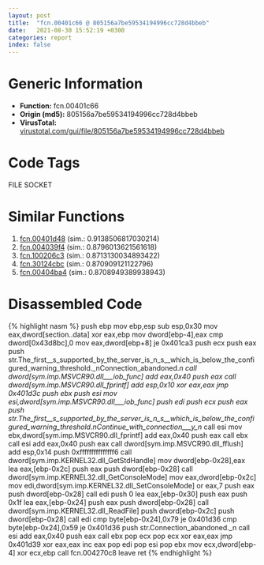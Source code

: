 ```yaml
---
layout: post
title:  "fcn.00401c66 @ 805156a7be59534194996cc728d4bbeb"
date:   2021-08-30 15:52:19 +0300
categories: report
index: false
---
```


# Generic Information
- **Function:** fcn.00401c66
- **Origin (md5):** 805156a7be59534194996cc728d4bbeb
- **VirusTotal:** [virustotal.com/gui/file/805156a7be59534194996cc728d4bbeb][virustotal_ref]

# Code Tags
<span class="tag" id="FILE">FILE</span>
<span class="tag" id="SOCKET">SOCKET</span>


# Similar Functions

1. [fcn.00401d48][similar_1_ref] (sim.: 0.9138506817030214)
2. [fcn.004039f4][similar_2_ref] (sim.: 0.8796013621561618)
3. [fcn.100206c3][similar_3_ref] (sim.: 0.8713130034893422)
4. [fcn.30124cbc][similar_4_ref] (sim.: 0.870909121122796)
5. [fcn.00404ba4][similar_5_ref] (sim.: 0.8708949389938943)


# Disassembled Code

{% highlight nasm %}
push ebp
mov ebp,esp
sub esp,0x30
mov eax,dword[section..data]
xor eax,ebp
mov dword[ebp-4],eax
cmp dword[0x43d8bc],0
mov eax,dword[ebp+8]
je 0x401ca3
push ecx
push eax
push str.The_first__s_supported_by_the_server_is_n_s__which_is_below_the_configured_warning_threshold._nConnection_abandoned._n
call dword[sym.imp.MSVCR90.dll___iob_func]
add eax,0x40
push eax
call dword[sym.imp.MSVCR90.dll_fprintf]
add esp,0x10
xor eax,eax
jmp 0x401d3c
push ebx
push esi
mov esi,dword[sym.imp.MSVCR90.dll___iob_func]
push edi
push ecx
push eax
push str.The_first__s_supported_by_the_server_is_n_s__which_is_below_the_configured_warning_threshold._nContinue_with_connection___y_n__
call esi
mov ebx,dword[sym.imp.MSVCR90.dll_fprintf]
add eax,0x40
push eax
call ebx
call esi
add eax,0x40
push eax
call dword[sym.imp.MSVCR90.dll_fflush]
add esp,0x14
push 0xfffffffffffffff6
call dword[sym.imp.KERNEL32.dll_GetStdHandle]
mov dword[ebp-0x28],eax
lea eax,[ebp-0x2c]
push eax
push dword[ebp-0x28]
call dword[sym.imp.KERNEL32.dll_GetConsoleMode]
mov eax,dword[ebp-0x2c]
mov edi,dword[sym.imp.KERNEL32.dll_SetConsoleMode]
or eax,7
push eax
push dword[ebp-0x28]
call edi
push 0
lea eax,[ebp-0x30]
push eax
push 0x1f
lea eax,[ebp-0x24]
push eax
push dword[ebp-0x28]
call dword[sym.imp.KERNEL32.dll_ReadFile]
push dword[ebp-0x2c]
push dword[ebp-0x28]
call edi
cmp byte[ebp-0x24],0x79
je 0x401d36
cmp byte[ebp-0x24],0x59
je 0x401d36
push str.Connection_abandoned._n
call esi
add eax,0x40
push eax
call ebx
pop ecx
pop ecx
xor eax,eax
jmp 0x401d39
xor eax,eax
inc eax
pop edi
pop esi
pop ebx
mov ecx,dword[ebp-4]
xor ecx,ebp
call fcn.004270c8
leave 
ret 
{% endhighlight %}


[similar_1_ref]: /report/fcn.00401d48@805156a7be59534194996cc728d4bbeb
[similar_2_ref]: /report/fcn.004039f4@0cb2d61ee2bb08c35289961542a08513
[similar_3_ref]: /report/fcn.100206c3@481b545f5c18f2fce1caac67ddc419e8
[similar_4_ref]: /report/fcn.30124cbc@0a3653d3e8fb1320d70b4e1441359302
[similar_5_ref]: /report/fcn.00404ba4@3f1595e66dc63331ba0930a0c79684ce
[virustotal_ref]: https://www.virustotal.com/gui/file/805156a7be59534194996cc728d4bbeb
